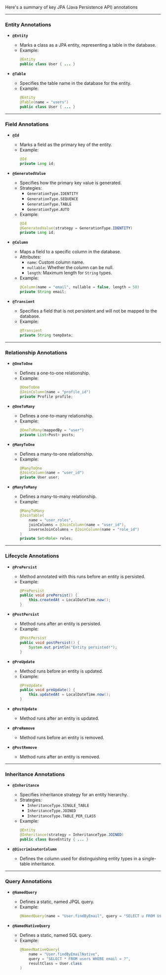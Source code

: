 Here's a summary of key JPA (Java Persistence API) annotations

---

### **Entity Annotations**
- **`@Entity`**
  - Marks a class as a JPA entity, representing a table in the database.
  - Example:
    ```java
    @Entity
    public class User { ... }
    ```

- **`@Table`**
  - Specifies the table name in the database for the entity.
  - Example:
    ```java
    @Entity
    @Table(name = "users")
    public class User { ... }
    ```

---

### **Field Annotations**
- **`@Id`**
  - Marks a field as the primary key of the entity.
  - Example:
    ```java
    @Id
    private Long id;
    ```

- **`@GeneratedValue`**
  - Specifies how the primary key value is generated.
  - Strategies:
    - `GenerationType.IDENTITY`
    - `GenerationType.SEQUENCE`
    - `GenerationType.TABLE`
    - `GenerationType.AUTO`
  - Example:
    ```java
    @Id
    @GeneratedValue(strategy = GenerationType.IDENTITY)
    private Long id;
    ```

- **`@Column`**
  - Maps a field to a specific column in the database.
  - Attributes:
    - `name`: Custom column name.
    - `nullable`: Whether the column can be null.
    - `length`: Maximum length for `String` types.
  - Example:
    ```java
    @Column(name = "email", nullable = false, length = 50)
    private String email;
    ```

- **`@Transient`**
  - Specifies a field that is not persistent and will not be mapped to the database.
  - Example:
    ```java
    @Transient
    private String tempData;
    ```

---

### **Relationship Annotations**
- **`@OneToOne`**
  - Defines a one-to-one relationship.
  - Example:
    ```java
    @OneToOne
    @JoinColumn(name = "profile_id")
    private Profile profile;
    ```

- **`@OneToMany`**
  - Defines a one-to-many relationship.
  - Example:
    ```java
    @OneToMany(mappedBy = "user")
    private List<Post> posts;
    ```

- **`@ManyToOne`**
  - Defines a many-to-one relationship.
  - Example:
    ```java
    @ManyToOne
    @JoinColumn(name = "user_id")
    private User user;
    ```

- **`@ManyToMany`**
  - Defines a many-to-many relationship.
  - Example:
    ```java
    @ManyToMany
    @JoinTable(
        name = "user_roles",
        joinColumns = @JoinColumn(name = "user_id"),
        inverseJoinColumns = @JoinColumn(name = "role_id")
    )
    private Set<Role> roles;
    ```

---

### **Lifecycle Annotations**
- **`@PrePersist`**
  - Method annotated with this runs before an entity is persisted.
  - Example:
    ```java
    @PrePersist
    public void prePersist() {
        this.createdAt = LocalDateTime.now();
    }
    ```

- **`@PostPersist`**
  - Method runs after an entity is persisted.
  - Example:
    ```java
    @PostPersist
    public void postPersist() {
        System.out.println("Entity persisted!");
    }
    ```

- **`@PreUpdate`**
  - Method runs before an entity is updated.
  - Example:
    ```java
    @PreUpdate
    public void preUpdate() {
        this.updatedAt = LocalDateTime.now();
    }
    ```

- **`@PostUpdate`**
  - Method runs after an entity is updated.

- **`@PreRemove`**
  - Method runs before an entity is removed.

- **`@PostRemove`**
  - Method runs after an entity is removed.

---

### **Inheritance Annotations**
- **`@Inheritance`**
  - Specifies inheritance strategy for an entity hierarchy.
  - Strategies:
    - `InheritanceType.SINGLE_TABLE`
    - `InheritanceType.JOINED`
    - `InheritanceType.TABLE_PER_CLASS`
  - Example:
    ```java
    @Entity
    @Inheritance(strategy = InheritanceType.JOINED)
    public class BaseEntity { ... }
    ```

- **`@DiscriminatorColumn`**
  - Defines the column used for distinguishing entity types in a single-table inheritance.

---

### **Query Annotations**
- **`@NamedQuery`**
  - Defines a static, named JPQL query.
  - Example:
    ```java
    @NamedQuery(name = "User.findByEmail", query = "SELECT u FROM User u WHERE u.email = :email")
    ```

- **`@NamedNativeQuery`**
  - Defines a static, named SQL query.
  - Example:
    ```java
    @NamedNativeQuery(
        name = "User.findByEmailNative",
        query = "SELECT * FROM users WHERE email = ?",
        resultClass = User.class
    )
    ```

